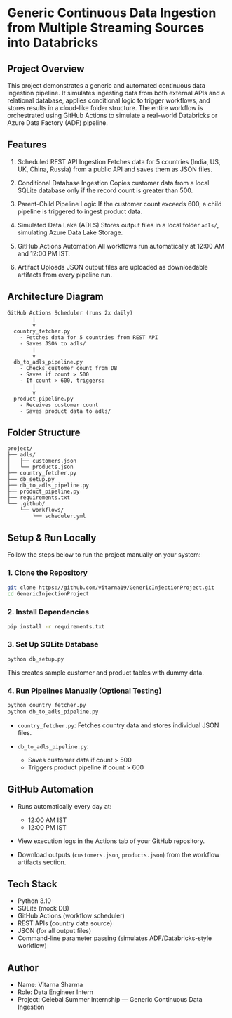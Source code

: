 # Generic Continuous Data Ingestion from Multiple Streaming Sources into Databricks

## Project Overview

This project demonstrates a generic and automated continuous data ingestion pipeline. It simulates ingesting data from both external APIs and a relational database, applies conditional logic to trigger workflows, and stores results in a cloud-like folder structure. The entire workflow is orchestrated using GitHub Actions to simulate a real-world Databricks or Azure Data Factory (ADF) pipeline.

## Features

1. Scheduled REST API Ingestion
   Fetches data for 5 countries (India, US, UK, China, Russia) from a public API and saves them as JSON files.

2. Conditional Database Ingestion
   Copies customer data from a local SQLite database only if the record count is greater than 500.

3. Parent-Child Pipeline Logic
   If the customer count exceeds 600, a child pipeline is triggered to ingest product data.

4. Simulated Data Lake (ADLS)
   Stores output files in a local folder `adls/`, simulating Azure Data Lake Storage.

5. GitHub Actions Automation
   All workflows run automatically at 12:00 AM and 12:00 PM IST.

6. Artifact Uploads
   JSON output files are uploaded as downloadable artifacts from every pipeline run.

## Architecture Diagram

```
GitHub Actions Scheduler (runs 2x daily)
        |
        v
  country_fetcher.py
    - Fetches data for 5 countries from REST API
    - Saves JSON to adls/
        |
        v
  db_to_adls_pipeline.py
    - Checks customer count from DB
    - Saves if count > 500
    - If count > 600, triggers:
        |
        v
  product_pipeline.py
    - Receives customer count
    - Saves product data to adls/
```

## Folder Structure

```
project/
├── adls/
│   ├── customers.json
│   └── products.json
├── country_fetcher.py
├── db_setup.py
├── db_to_adls_pipeline.py
├── product_pipeline.py
├── requirements.txt
└── .github/
    └── workflows/
        └── scheduler.yml
```

## Setup & Run Locally

Follow the steps below to run the project manually on your system:

### 1. Clone the Repository

```bash
git clone https://github.com/vitarna19/GenericInjectionProject.git
cd GenericInjectionProject
```

### 2. Install Dependencies

```bash
pip install -r requirements.txt
```

### 3. Set Up SQLite Database

```bash
python db_setup.py
```

This creates sample customer and product tables with dummy data.

### 4. Run Pipelines Manually (Optional Testing)

```bash
python country_fetcher.py
python db_to_adls_pipeline.py
```

* `country_fetcher.py`: Fetches country data and stores individual JSON files.
* `db_to_adls_pipeline.py`:

  * Saves customer data if count > 500
  * Triggers product pipeline if count > 600

## GitHub Automation

* Runs automatically every day at:

  * 12:00 AM IST
  * 12:00 PM IST

* View execution logs in the Actions tab of your GitHub repository.

* Download outputs (`customers.json`, `products.json`) from the workflow artifacts section.

## Tech Stack

* Python 3.10
* SQLite (mock DB)
* GitHub Actions (workflow scheduler)
* REST APIs (country data source)
* JSON (for all output files)
* Command-line parameter passing (simulates ADF/Databricks-style workflow)

## Author

* Name: Vitarna Sharma
* Role: Data Engineer Intern
* Project: Celebal Summer Internship — Generic Continuous Data Ingestion
